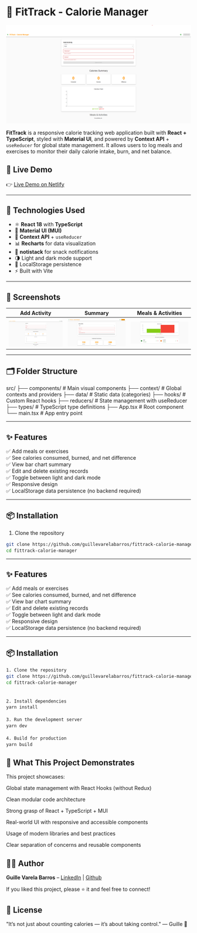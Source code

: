 # 🥗 FitTrack - Calorie Manager

![screenshot](./public/screen1.png)

**FitTrack** is a responsive calorie tracking web application built with
**React + TypeScript**, styled with **Material UI**, and powered by **Context
API** + `useReducer` for global state management. It allows users to log meals
and exercises to monitor their daily calorie intake, burn, and net balance.

## 🚀 Live Demo

👉 [Live Demo on Netlify](https://fittrack-dev.netlify.app/)

---

## 🧠 Technologies Used

- ⚛️ **React 18** with **TypeScript**
- 🎨 **Material UI (MUI)**
- 🧠 **Context API** + `useReducer`
- 📊 **Recharts** for data visualization
- 🍿 **notistack** for snack notifications
- 🌗 Light and dark mode support
- 💾 LocalStorage persistence
- ⚡ Built with Vite

---

## 📸 Screenshots

| Add Activity                     | Summary                          | Meals & Activities               |
| -------------------------------- | -------------------------------- | -------------------------------- |
| ![screen1](./public/screen1.png) | ![screen2](./public/screen2.png) | ![screen3](./public/screen3.png) |

---

## 🗂️ Folder Structure

src/ ├── components/ # Main visual components ├── context/ # Global contexts and
providers ├── data/ # Static data (categories) ├── hooks/ # Custom React hooks
├── reducers/ # State management with useReducer ├── types/ # TypeScript type
definitions ├── App.tsx # Root component └── main.tsx # App entry point

---

## ✨ Features

✅ Add meals or exercises  
✅ See calories consumed, burned, and net difference  
✅ View bar chart summary  
✅ Edit and delete existing records  
✅ Toggle between light and dark mode  
✅ Responsive design  
✅ LocalStorage data persistence (no backend required)

---

## 📦 Installation

1. Clone the repository

```bash
git clone https://github.com/guillevarelabarros/fittrack-calorie-manager.git
cd fittrack-calorie-manager
```

---

## ✨ Features

✅ Add meals or exercises  
✅ See calories consumed, burned, and net difference  
✅ View bar chart summary  
✅ Edit and delete existing records  
✅ Toggle between light and dark mode  
✅ Responsive design  
✅ LocalStorage data persistence (no backend required)

---

## 📦 Installation

```bash
1. Clone the repository
git clone https://github.com/guillevarelabarros/fittrack-calorie-manager.git
cd fittrack-calorie-manager


2. Install dependencies
yarn install

3. Run the development server
yarn dev

4. Build for production
yarn build
```

## 🧪 What This Project Demonstrates

This project showcases:

Global state management with React Hooks (without Redux)

Clean modular code architecture

Strong grasp of React + TypeScript + MUI

Real-world UI with responsive and accessible components

Usage of modern libraries and best practices

Clear separation of concerns and reusable components

## 🧑‍💻 Author

**Guille Varela Barros** – [LinkedIn](www.linkedin.com/in/guillevarelabarros) |
[Github](https://github.com/guillevarelabarros)

If you liked this project, please ⭐ it and feel free to connect!

## 📝 License

"It’s not just about counting calories — it’s about taking control." — Guille 💪
